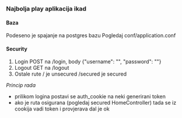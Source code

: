 ###  Najbolja  play aplikacija ikad

#### Baza
Podeseno je spajanje na postgres bazu
Pogledaj conf/application.conf

#### Security
1. Login
POST na /login, body {"username": "", "password": ""}
2. Logout
GET na /logout
3. Ostale rute
/ je unsecured
/secured je secured

_Princip rada_
- prilikom  logina postavi se auth_cookie na neki generirani token
- ako je ruta osigurana (pogledaj secured  HomeController) tada se iz cookija vadi token i provjerava dal je ok